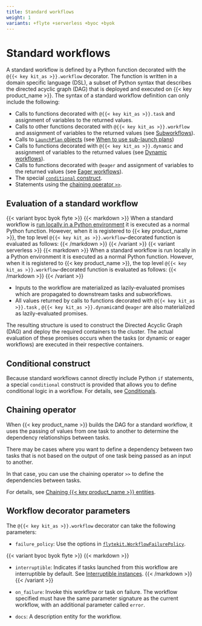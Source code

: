 ```yaml
---
title: Standard workflows
weight: 1
variants: +flyte +serverless +byoc +byok
---
```


# Standard workflows

A standard workflow is defined by a Python function decorated with the `@{{< key kit_as >}}.workflow` decorator.
The function is written in a domain specific language (DSL), a subset of Python syntax that describes the directed acyclic graph (DAG) that is deployed and executed on {{< key product_name >}}.
The syntax of a standard workflow definition can only include the following:

* Calls to functions decorated with `@{{< key kit_as >}}.task` and assignment of variables to the returned values.
* Calls to other functions decorated with `@{{< key kit_as >}}.workflow` and assignment of variables to the returned values (see [Subworkflows](./subworkflows-and-sub-launch-plans)).
* Calls to [`LaunchPlan` objects](../launch-plans) (see [When to use sub-launch plans](./subworkflows-and-sub-launch-plans#when-to-use-sub-launch-plans))
* Calls to functions decorated with `@{{< key kit_as >}}.dynamic` and assignment of variables to the returned values (see [Dynamic workflows](./dynamic-workflows)).
* Calls to functions decorated with `@eager` and assignment of variables to the returned values (see [Eager workflows](./eager-workflows)).
* The special [`conditional` construct](#conditional-construct).
* Statements using the [chaining operator `>>`](#chaining-operator).

## Evaluation of a standard workflow

{{< variant byoc byok flyte >}}
{{< markdown >}}
When a standard workflow is [run locally in a Python environment](../../development-cycle/running-your-code#running-a-script-in-local-python-with-union-run) it is executed as a normal Python function.
However, when it is registered to {{< key product_name >}}, the top level `@{{< key kit_as >}}.workflow`-decorated function is evaluated as follows:
{{< /markdown >}}
{{< /variant >}}
{{< variant serverless >}}
{{< markdown >}}
When a standard workflow is run locally in a Python environment it is executed as a normal Python function.
However, when it is registered to {{< key product_name >}}, the top level `@{{< key kit_as >}}.workflow`-decorated function is evaluated as follows:
{{< /markdown >}}
{{< /variant >}}

* Inputs to the workflow are materialized as lazily-evaluated promises which are propagated to downstream tasks and subworkflows.
* All values returned by calls to functions decorated with `@{{< key kit_as >}}.task` , `@{{< key kit_as >}}.dynamic`and `@eager` are also materialized as lazily-evaluated promises.

The resulting structure is used to construct the Directed Acyclic Graph (DAG) and deploy the required containers to the cluster.
The actual evaluation of these promises occurs when the tasks (or dynamic or eager workflows) are executed in their respective containers.

## Conditional construct

Because standard workflows cannot directly include Python `if` statements, a special `conditional` construct is provided that allows you to define conditional logic in a workflow.
For details, see [Conditionals]().
<!-- TODO: Add link to API -->

## Chaining operator

When {{< key product_name >}} builds the DAG for a standard workflow, it uses the passing of values from one task to another to determine the dependency relationships between tasks.

There may be cases where you want to define a dependency between two tasks that is not based on the output of one task being passed as an input to another.

In that case, you can use the chaining operator `>>` to define the dependencies between tasks.

For details, see [Chaining {{< key product_name >}} entities]().
<!-- TODO: Add link to API -->

## Workflow decorator parameters

The `@{{< key kit_as >}}.workflow` decorator can take the following parameters:

* `failure_policy`: Use the options in [`flytekit.WorkflowFailurePolicy`]().
<!-- TODO: Add link to API -->

{{< variant byoc byok flyte >}}
{{< markdown >}}
* `interruptible`: Indicates if tasks launched from this workflow are interruptible by default. See [Interruptible instances](../tasks/task-hardware-environment/interruptible-instances).
{{< /markdown >}}
{{< /variant >}}

* `on_failure`: Invoke this workflow or task on failure. The workflow specified must have the same parameter signature as the current workflow, with an additional parameter called `error`.

* `docs`: A description entity for the workflow.
